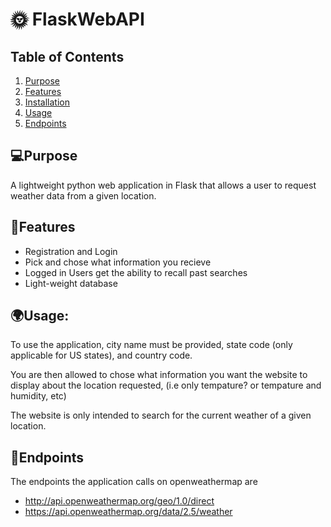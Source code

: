 # 🌞 FlaskWebAPI
## Table of Contents
1. [Purpose](#💻purpose)
2. [Features](#🌄features)
3. [Installation](#installation)
4. [Usage](#🌍usage)
6. [Endpoints](#🌌endpoints)



## 💻Purpose

A lightweight python web application in Flask that allows a user to request weather data from a given location. 


## 🌄Features

* Registration and Login 
* Pick and chose what information you recieve
* Logged in Users get the ability to recall past searches
* Light-weight database

## 🌍Usage:
To use the application, city name must be provided, state code (only applicable for US states), and country code. 

You are then allowed to chose what information you want the website to display about the location requested, (i.e only tempature? or tempature and humidity, etc)

The website is only intended to search for the current weather of a given location. 

## 🌌Endpoints 

The endpoints the application calls on openweathermap are 
* http://api.openweathermap.org/geo/1.0/direct
* https://api.openweathermap.org/data/2.5/weather


